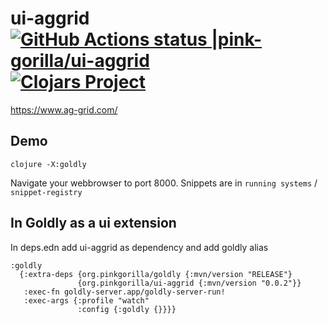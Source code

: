 # ui-aggrid [![GitHub Actions status |pink-gorilla/ui-aggrid](https://github.com/pink-gorilla/ui-aggrid/workflows/CI/badge.svg)](https://github.com/pink-gorilla/ui-aggrid/actions?workflow=CI)[![Clojars Project](https://img.shields.io/clojars/v/org.pinkgorilla/ui-aggrid.svg)](https://clojars.org/org.pinkgorilla/ui-aggrid)

https://www.ag-grid.com/

## Demo

```
clojure -X:goldly
```

Navigate your webbrowser to port 8000. 
Snippets are in `running systems` / `snippet-registry`

## In Goldly as a ui extension

In deps.edn add ui-aggrid as dependency and add goldly alias

```
:goldly
  {:extra-deps {org.pinkgorilla/goldly {:mvn/version "RELEASE"}
               {org.pinkgorilla/ui-aggrid {:mvn/version "0.0.2"}}
   :exec-fn goldly-server.app/goldly-server-run!
   :exec-args {:profile "watch"
               :config {:goldly {}}}}
```




